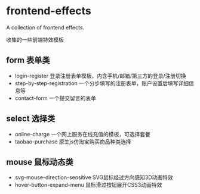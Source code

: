 # frontend-effects

A collection of frontend effects.

收集的一些前端特效模板

## form 表单类

* login-register 登录注册表单模板，内含手机/邮箱/第三方的登录/注册切换
* step-by-step-registration 一个分步填写的注册表单，账户设置后填写详细信息等
* contact-form 一个提交留言的表单

## select 选择类

* online-charge 一个网上服务在线充值的模板，可选择套餐
* taobao-purchase 原生js仿淘宝购买商品种类选择

## mouse 鼠标动态类

* svg-mouse-direction-sensitive SVG鼠标经过方向感知3D动画特效
* hover-button-expand-menu 鼠标滑过按钮展开CSS3动画特效